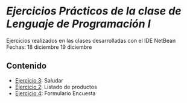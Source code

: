 # *Ejercicios Prácticos de la clase de Lenguaje de Programación I*

Ejercicios realizados en las clases desarrolladas con el IDE NetBean
Fechas:
18 diciembre
19 diciembre

## Contenido

- [Ejercicio 3](practica07/src/practica07/Saludar.java): Saludar 
- [Ejercicio 2](practica07/src/practica07/Registrar.java): Listado de productos
- [Ejercicio 4](practica08/src/practicaSwing/frmEncuesta.java): Formulario Encuesta
